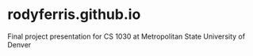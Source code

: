 # rodyferris.github.io
Final project presentation for CS 1030 at Metropolitan State University of Denver
